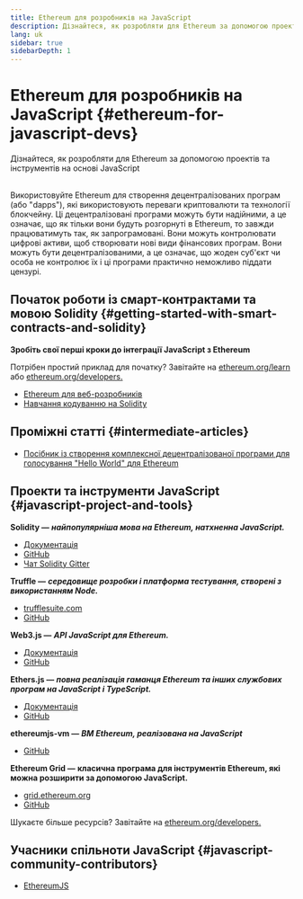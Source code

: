 ```yaml
---
title: Ethereum для розробників на JavaScript
description: Дізнайтеся, як розробляти для Ethereum за допомогою проектів та інструментів на основі JavaScript
lang: uk
sidebar: true
sidebarDepth: 1
---
```


# Ethereum для розробників на JavaScript {#ethereum-for-javascript-devs}

<div class="featured">Дізнайтеся, як розробляти для Ethereum за допомогою проектів та інструментів на основі JavaScript</div><br>

Використовуйте Ethereum для створення децентралізованих програм (або "dapps"), які використовують переваги криптовалюти та технології блокчейну. Ці децентралізовані програми можуть бути надійними, а це означає, що як тільки вони будуть розгорнуті в Ethereum, то завжди працюватимуть так, як запрограмовані. Вони можуть контролювати цифрові активи, щоб створювати нові види фінансових програм. Вони можуть бути децентралізованими, а це означає, що жоден суб'єкт чи особа не контролює їх і ці програми практично неможливо піддати цензурі.

## Початок роботи із смарт-контрактами та мовою Solidity {#getting-started-with-smart-contracts-and-solidity}

**Зробіть свої перші кроки до інтеграції JavaScript з Ethereum**

Потрібен простий приклад для початку? Завітайте на [ethereum.org/learn](/learn/) або [ethereum.org/developers.](/developers/)

- [Ethereum для веб-розробників](https://medium.com/@mvmurthy/ethereum-for-web-developers-890be23d1d0c)
- [Навчання кодуванню на Solidity](https://cryptozombies.io/)

## Проміжні статті {#intermediate-articles}

- [Посібник із створення комплексної децентралізованої програми для голосування "Hello World" для Ethereum](https://medium.com/@mvmurthy/full-stack-hello-world-voting-ethereum-dapp-tutorial-part-1-40d2d0d807c2)

## Проекти та інструменти JavaScript {#javascript-project-and-tools}

**Solidity —** **_найпопулярніша мова на Ethereum, натхненна JavaScript._**

- [Документація](https://solidity.readthedocs.io)
- [GitHub](https://github.com/ethereum/solidity/)
- [Чат Solidity Gitter](https://gitter.im/ethereum/solidity/)

**Truffle —** **_середовище розробки і платформа тестування, створені з використанням Node._**

- [trufflesuite.com](https://www.trufflesuite.com/)
- [GitHub](https://github.com/trufflesuite/truffle)

**Web3.js —** **_API JavaScript для Ethereum._**

- [Документація](https://web3js.readthedocs.io/en/1.0/)
- [GitHub](https://github.com/ethereum/web3.js/)

**Ethers.js —** **_повна реалізація гаманця Ethereum та інших службових програм на JavaScript і TypeScript._**

- [Документація](https://docs.ethers.io/ethers.js/html/)
- [GitHub](https://github.com/ethers-io/ethers.js/)

**ethereumjs-vm —** **_ВМ Ethereum, реалізована на JavaScript_**

- [GitHub](https://github.com/ethereumjs/ethereumjs-vm)

**Ethereum Grid —** **класична програма для інструментів Ethereum, які можна розширити за допомогою JavaScript.**

- [grid.ethereum.org](https://grid.ethereum.org)
- [GitHub](https://github.com/ethereum/grid)

Шукаєте більше ресурсів? Завітайте на [ethereum.org/developers.](/developers/)

## Учасники спільноти JavaScript {#javascript-community-contributors}

- [EthereumJS](https://ethereumjs.github.io)
